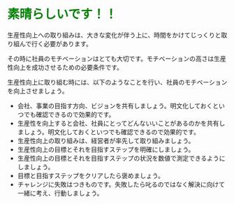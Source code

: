 # <span style="color: green;">素晴らしいです！！</span>

生産性向上への取り組みは、大きな変化が伴う上に、時間をかけてじっくりと取り組んで行く必要があります。

その時に社員のモチベーションはとても大切です。モチベーションの高さは生産性向上を成功させるための必要条件です。

生産性向上に取り組む時には、以下のようなことを行い、社員のモチベーションを向上させましょう。

* 会社、事業の目指す方向、ビジョンを共有しましょう。明文化しておくといつでも確認できるので効果的です。 
* 生産性を向上すると会社、社員にとってどんないいことがあるのかを共有しましょう。明文化しておくといつでも確認できるので効果的です。 
* 生産性向上の取り組みは、経営者が率先して取り組みましょう。 
* 生産性向上の目標とそれを目指すステップを明確にしましょう。 
* 生産性向上の目標とそれを目指すステップの状況を数値で測定できるようにしましょう。 
* 目標と目指すステップをクリアしたら褒めましょう。 
* チャレンジに失敗はつきものです。失敗したら叱るのではなく解決に向けて一緒に考え、行動しましょう。 

